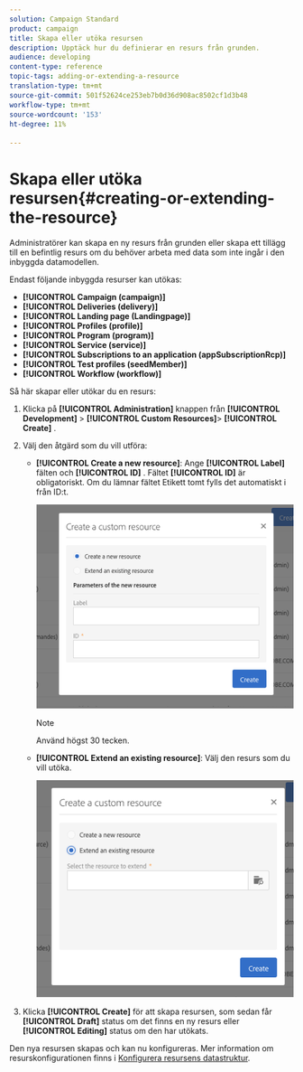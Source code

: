 ```yaml
---
solution: Campaign Standard
product: campaign
title: Skapa eller utöka resursen
description: Upptäck hur du definierar en resurs från grunden.
audience: developing
content-type: reference
topic-tags: adding-or-extending-a-resource
translation-type: tm+mt
source-git-commit: 501f52624ce253eb7b0d36d908ac8502cf1d3b48
workflow-type: tm+mt
source-wordcount: '153'
ht-degree: 11%

---
```



# Skapa eller utöka resursen{#creating-or-extending-the-resource}

Administratörer kan skapa en ny resurs från grunden eller skapa ett tillägg till en befintlig resurs om du behöver arbeta med data som inte ingår i den inbyggda datamodellen.

Endast följande inbyggda resurser kan utökas:

* **[!UICONTROL Campaign (campaign)]**
* **[!UICONTROL Deliveries (delivery)]**
* **[!UICONTROL Landing page (Landingpage)]**
* **[!UICONTROL Profiles (profile)]**
* **[!UICONTROL Program (program)]**
* **[!UICONTROL Service (service)]**
* **[!UICONTROL Subscriptions to an application (appSubscriptionRcp)]**
* **[!UICONTROL Test profiles (seedMember)]**
* **[!UICONTROL Workflow (workflow)]**

Så här skapar eller utökar du en resurs:

1. Klicka på **[!UICONTROL Administration]** knappen från **[!UICONTROL Development]** > **[!UICONTROL Custom Resources]**> **[!UICONTROL Create]** .
1. Välj den åtgärd som du vill utföra:

   * **[!UICONTROL Create a new resource]**: Ange **[!UICONTROL Label]** fälten och **[!UICONTROL ID]** . Fältet **[!UICONTROL ID]** är obligatoriskt.  Om du lämnar fältet Etikett tomt fylls det automatiskt i från ID:t.

      ![](assets/schema_extension_2.png)

      >[!NOTE]
      >
      >Använd högst 30 tecken.

   * **[!UICONTROL Extend an existing resource]**: Välj den resurs som du vill utöka.

      ![](assets/schema_extension_10.png)

1. Klicka **[!UICONTROL Create]** för att skapa resursen, som sedan får **[!UICONTROL Draft]** status om det finns en ny resurs eller **[!UICONTROL Editing]** status om den har utökats.

Den nya resursen skapas och kan nu konfigureras. Mer information om resurskonfigurationen finns i [Konfigurera resursens datastruktur](../../developing/using/configuring-the-resource-s-data-structure.md).
